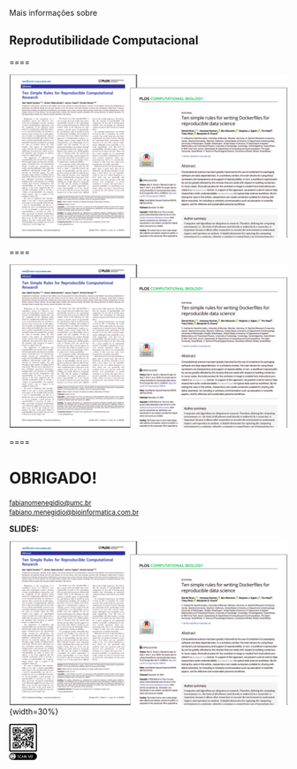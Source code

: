 Mais informações sobre
## Reprodutibilidade Computacional

====

![avatar][avatar]

[avatar]: ../shared/img/outros.png

====

![avatar][avatar]

[avatar]: ../shared/img/cursos.png

====

# OBRIGADO!

<small> fabianomenegidio@umc.br </small> <br>
<small> fabiano.menegidio@bioinformatica.com.br </small>

**SLIDES:**

![avatar][avatar]{width=30%}

[avatar]: ../shared/img/qrcode.png



<img src="../shared/img/qrcode.png" width="50">
